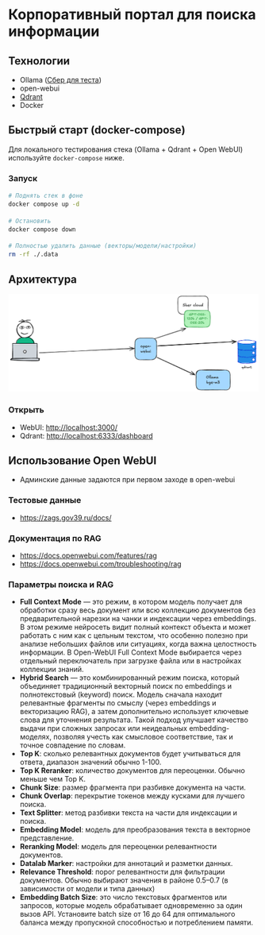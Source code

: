 # Корпоративный портал для поиска информации

## Технологии

- Ollama ([Сбер для теста](https://foundation-models.api.cloud.ru/v1))
- open-webui
- [Qdrant](https://qdrant.tech/)
- Docker

## Быстрый старт (docker-compose)

Для локального тестирования стека (Ollama + Qdrant + Open WebUI) используйте `docker-compose` ниже.

### Запуск

```bash
# Поднять стек в фоне
docker compose up -d

# Остановить
docker compose down

# Полностью удалить данные (векторы/модели/настройки)
rm -rf ./.data
```

## Архитектура

![arh](arh.png)

### Открыть

- WebUI: <http://localhost:3000/>
- Qdrant: <http://localhost:6333/dashboard>

## Использование Open WebUI

- Админские данные задаются при первом заходе в open-webui

### Тестовые данные

- <https://zags.gov39.ru/docs/>

### Документация по RAG

- <https://docs.openwebui.com/features/rag>
- <https://docs.openwebui.com/troubleshooting/rag>

### Параметры поиска и RAG

- **Full Context Mode** — это режим, в котором модель получает для обработки сразу весь документ или всю коллекцию документов без предварительной нарезки на чанки и индексации через embeddings. В этом режиме нейросеть видит полный контекст объекта и может работать с ним как с цельным текстом, что особенно полезно при анализе небольших файлов или ситуациях, когда важна целостность информации. В Open-WebUI Full Context Mode выбирается через отдельный переключатель при загрузке файла или в настройках коллекции знаний.
- **Hybrid Search** — это комбинированный режим поиска, который объединяет традиционный векторный поиск по embeddings и полнотекстовый (keyword) поиск. Модель сначала находит релевантные фрагменты по смыслу (через embeddings и векторизацию RAG), а затем дополнительно использует ключевые слова для уточнения результата. Такой подход улучшает качество выдачи при сложных запросах или неидеальных embedding-моделях, позволяя учесть как смысловое соответствие, так и точное совпадение по словам.
- **Top K**: сколько релевантных документов будет учитываться для ответа, диапазон значений обычно 1-100.
- **Top K Reranker**: количество документов для переоценки. Обычно меньше чем Top K.
- **Chunk Size**: размер фрагмента при разбивке документа на части.
- **Chunk Overlap**: перекрытие токенов между кусками для лучшего поиска.
- **Text Splitter**: метод разбивки текста на части для индексации и поиска.
- **Embedding Model**: модель для преобразования текста в векторное представление.
- **Reranking Model**: модель для переоценки релевантности документов.
- **Datalab Marker**: настройки для аннотаций и разметки данных.
- **Relevance Threshold**: порог релевантности для фильтрации документов. Обычно выбирают значения в районе 0.5–0.7 (в зависимости от модели и типа данных)
- **Embedding Batch Size**: это число текстовых фрагментов или запросов, которые модель обрабатывает одновременно за один вызов API. Установите batch size от 16 до 64 для оптимального баланса между пропускной способностью и потреблением памяти.

